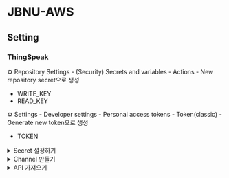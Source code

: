 # JBNU-AWS

## Setting
### ThingSpeak

⚙︎ Repository Settings - (Security) Secrets and variables - Actions - New repository secret으로 생성
- WRITE_KEY
- READ_KEY 

⚙︎ Settings - Developer settings - Personal access tokens - Token(classic) - Generate new token으로 생성
- TOKEN

<details>
<summary>Secret 설정하기</summary>

![](.asset/secret.png)
</details>

<details>
<summary>Channel 만들기</summary>

- field 생성
- github 링크 첨부

![](.asset/thingspeak-channel.png)
</details>

<details>
<summary>API 가져오기</summary>

![](.asset/thingspeak-api.png)
</details>
